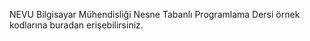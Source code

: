 NEVU Bilgisayar Mühendisliği Nesne Tabanlı Programlama Dersi örnek kodlarına buradan erişebilirsiniz.
